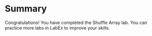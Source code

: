 # Summary

Congratulations! You have completed the Shuffle Array lab. You can practice more labs in LabEx to improve your skills.
